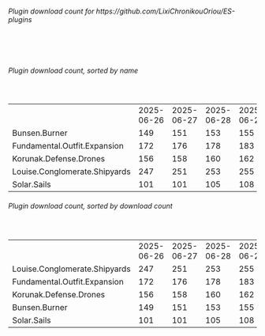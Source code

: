 <h6>Plugin download count for https://github.com/LixiChronikouOriou/ES-plugins</h6><br>
<br>
<h6>Plugin download count, sorted by name</h6><sub><sup><br>
<table>
	<tr>
		<td></td>
		<td>2025-06-26</td>
		<td>2025-06-27</td>
		<td>2025-06-28</td>
		<td>2025-06-29</td>
		<td>2025-06-30</td>
		<td>2025-07-01</td>
		<td>2025-07-02</td>
		<td>today +</td>
	</tr>
	<tr>
		<td>Bunsen.Burner</td>
		<td>149</td>
		<td>151</td>
		<td>153</td>
		<td>155</td>
		<td>155</td>
		<td>159</td>
		<td>159</td>
		<td></td>
	</tr>
	<tr>
		<td>Fundamental.Outfit.Expansion</td>
		<td>172</td>
		<td>176</td>
		<td>178</td>
		<td>183</td>
		<td>187</td>
		<td>191</td>
		<td>191</td>
		<td></td>
	</tr>
	<tr>
		<td>Korunak.Defense.Drones</td>
		<td>156</td>
		<td>158</td>
		<td>160</td>
		<td>162</td>
		<td>164</td>
		<td>166</td>
		<td>166</td>
		<td></td>
	</tr>
	<tr>
		<td>Louise.Conglomerate.Shipyards</td>
		<td>247</td>
		<td>251</td>
		<td>253</td>
		<td>255</td>
		<td>257</td>
		<td>261</td>
		<td>261</td>
		<td></td>
	</tr>
	<tr>
		<td>Solar.Sails</td>
		<td>101</td>
		<td>101</td>
		<td>105</td>
		<td>108</td>
		<td>110</td>
		<td>114</td>
		<td>114</td>
		<td></td>
	</tr>
</table>
</sub></sup>
<h6>Plugin download count, sorted by download count</h6><sub><sup><br>
<table>
	<tr>
		<td></td>
		<td>2025-06-26</td>
		<td>2025-06-27</td>
		<td>2025-06-28</td>
		<td>2025-06-29</td>
		<td>2025-06-30</td>
		<td>2025-07-01</td>
		<td>2025-07-02</td>
		<td>today +</td>
	</tr>
	<tr>
		<td>Louise.Conglomerate.Shipyards</td>
		<td>247</td>
		<td>251</td>
		<td>253</td>
		<td>255</td>
		<td>257</td>
		<td>261</td>
		<td>261</td>
		<td></td>
	</tr>
	<tr>
		<td>Fundamental.Outfit.Expansion</td>
		<td>172</td>
		<td>176</td>
		<td>178</td>
		<td>183</td>
		<td>187</td>
		<td>191</td>
		<td>191</td>
		<td></td>
	</tr>
	<tr>
		<td>Korunak.Defense.Drones</td>
		<td>156</td>
		<td>158</td>
		<td>160</td>
		<td>162</td>
		<td>164</td>
		<td>166</td>
		<td>166</td>
		<td></td>
	</tr>
	<tr>
		<td>Bunsen.Burner</td>
		<td>149</td>
		<td>151</td>
		<td>153</td>
		<td>155</td>
		<td>155</td>
		<td>159</td>
		<td>159</td>
		<td></td>
	</tr>
	<tr>
		<td>Solar.Sails</td>
		<td>101</td>
		<td>101</td>
		<td>105</td>
		<td>108</td>
		<td>110</td>
		<td>114</td>
		<td>114</td>
		<td></td>
	</tr>
</table>
</sub></sup>

